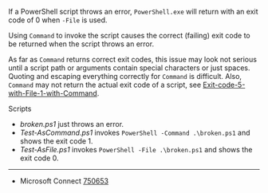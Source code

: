 
If a PowerShell script throws an error, `PowerShell.exe` will return with an
exit code of 0 when `-File` is used.

Using `Command` to invoke the script causes the correct (failing) exit code to
be returned when the script throws an error.

As far as `Command` returns correct exit codes, this issue may look not serious
until a script path or arguments contain special characters or just spaces.
Quoting and escaping everything correctly for `Command` is difficult. Also,
`Command` may not return the actual exit code of a script, see
[Exit-code-5-with-File-1-with-Command](../Exit-code-5-with-File-1-with-Command).

Scripts

- *broken.ps1* just throws an error.
- *Test-AsCommand.ps1* invokes `PowerShell -Command .\broken.ps1` and shows the exit code 1.
- *Test-AsFile.ps1* invokes `PowerShell -File .\broken.ps1` and shows the exit code 0.

---

- Microsoft Connect [750653](https://connect.microsoft.com/PowerShell/feedback/details/750653)

